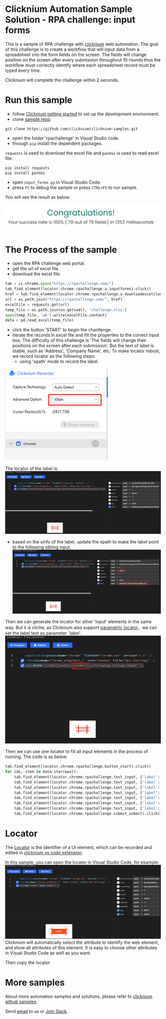 # Clicknium Automation Sample Solution - RPA challenge: input forms

This is a sample of RPA challenge with [clicknium](https://www.clicknium.com/) web automation.
The goal of this challenge is to create a workflow that will input data from a spreadsheet into the form fields on the screen.
The fields will change position on the screen after every submission throughout 10 rounds thus the workflow must correctly identify where each spreadsheet record must be typed every time.

Clicknium will complete the challenge within 2 seconds.

# Run this sample
- follow [Clicknium getting started](https://www.clicknium.com/documents) to set up the development environment.
- clone [sample repo](https://github.com/clicknium/clicknium-samples).
```
git clone https://github.com/clicknium/clicknium-samples.git
```
- open the folder 'rpachallenge' in Visual Studio code.
- through `pip` install the dependent packages.
  
`requests` is used to download the excel file and `pandas` is used to read excel file.

```
pip install requests
pip install pandas
```

- open `input_forms.py` in Visual Studio Code.
- press `F5` to debug the sample or press `CTRL+F5` to run sample.

You will see the result as below:

![result](img/result.png)

# The Process of the sample
- open the RPA challenge web portal.
- get the url of excel file.
- download the excel file.

```python
tab = cc.chrome.open("https://rpachallenge.com/")
tab.find_element(locator.chrome.rpachallenge.a_inputforms).click()
href = tab.find_element(locator.chrome.rpachallenge.a_downloadexcelcloud_download).get_property("href")
url = os.path.join("https://rpachallenge.com/", href)
excelFile = requests.get(url)
temp_file = os.path.join(os.getcwd(), 'challenge.xlsx')
open(temp_file, 'wb').write(excelFile.content)
data = pd.read_excel(temp_file)
```

- click the button 'START' to begin the chanllenge.
- iterate the records in excel file and fill the properties to the correct input box.
The difficulty of this challenge is 'The fields will change their positions on the screen after each submission'. But the text of label is stable, such as 'Address', 'Company Name', etc. To make locator robust, we record locator as the following steps:
  - using 'xpath' mode to record the label.  

![xpath record](img/recorder.png)  

The locator of the label is:
![label](img/locator_lable.png)

- based on the sinfo of the label, update the xpath to make the label point to the following sibling input.  
![input locator](img/locator_input.png)

Then we can generate the locator for other 'input' elements in the same way. But it is cliche, as Clicknium also support [parametric locator](https://www.clicknium.com/documents/concepts/parametric_locator)，we can set the label text as parameter 'label'.  
![parametric locator](img/parametric_locator.png)

Then we can use one locator to fill all input elements in the process of running.
The code is as below:

```python
tab.find_element(locator.chrome.rpachallenge.button_start).click()
for idx, item in data.iterrows():
    tab.find_element(locator.chrome.rpachallenge.text_input, {'label':'First Name'}).set_text(item[0])
    tab.find_element(locator.chrome.rpachallenge.text_input, {'label':'Last Name'}).set_text(item[1])
    tab.find_element(locator.chrome.rpachallenge.text_input, {'label':'Company Name'}).set_text(item[2])
    tab.find_element(locator.chrome.rpachallenge.text_input, {'label':'Role in Company'}).set_text(item[3])
    tab.find_element(locator.chrome.rpachallenge.text_input, {'label':'Address'}).set_text(item[4])
    tab.find_element(locator.chrome.rpachallenge.text_input, {'label':'Email'}).set_text(item[5])
    tab.find_element(locator.chrome.rpachallenge.text_input, {'label':'Phone Number'}).set_text(str(item[6]))
    tab.find_element(locator.chrome.rpachallenge.submit_submit).click()
```


# Locator
The [Locator](https://www.clicknium.com/documents/concepts/locator) is the identifier of a UI element, which can be recorded and edited in [clicknium vs code extension](https://marketplace.visualstudio.com/items?itemName=ClickCorp.clicknium). 

In this sample, you can open the locator in Visual Studio Code, for example:
![locator](img/locator.png)	
Clicknium will automatically select the attribute to identify the web element, and show all attributes of this element. It is easy to choose other attributes in Visual Studio Code as well as you want.

Then copy the locator 
# More samples
About more automation samples and solutions, please refer to [clicknium github samples](https://github.com/clicknium/clicknium-samples).

Send [email](mailto:support@clicknium.com) to us or [Join Slack](https://join.slack.com/t/clicknium/shared_invite/zt-1cfxsstw7-s0CeJdhyg5wQ1h7_KKc6QQ).
